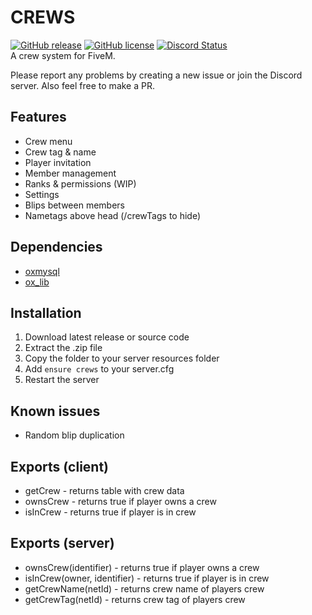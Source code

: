 # CREWS
[![GitHub release](https://img.shields.io/github/v/release/LikeManTV/crews.svg)](https://github.com/LikeManTV/crews/releases/latest)
[![GitHub license](https://img.shields.io/github/license/LikeManTV/crews.svg)](LICENSE)
<a href="https://discordapp.com/invite/54jH2Uu7tc" title="Chat on Discord"><img alt="Discord Status" src="https://discordapp.com/api/guilds/912329245789933569/widget.png"></a>   
A crew system for FiveM.

Please report any problems by creating a new issue or join the Discord server.
Also feel free to make a PR.

## Features
- Crew menu
- Crew tag & name
- Player invitation
- Member management
- Ranks & permissions (WIP)
- Settings
- Blips between members
- Nametags above head (/crewTags to hide)

## Dependencies
- [oxmysql](https://github.com/overextended/oxmysql)
- [ox_lib](https://github.com/overextended/ox_lib)

## Installation
1. Download latest release or source code
2. Extract the .zip file
3. Copy the folder to your server resources folder
4. Add `ensure crews` to your server.cfg
5. Restart the server

## Known issues
- Random blip duplication

## Exports (client)
- getCrew - returns table with crew data
- ownsCrew - returns true if player owns a crew
- isInCrew - returns true if player is in crew

## Exports (server)
- ownsCrew(identifier) - returns true if player owns a crew
- isInCrew(owner, identifier) - returns true if player is in crew
- getCrewName(netId) - returns crew name of players crew
- getCrewTag(netId) - returns crew tag of players crew
